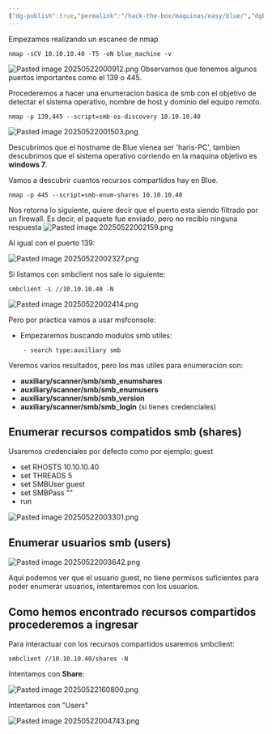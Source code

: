 ```yaml
---
{"dg-publish":true,"permalink":"/hack-the-box/maquinas/easy/blue/","dgPassFrontmatter":true}
---
```


Empezamos realizando un escaneo de nmap

```
nmap -sCV 10.10.10.40 -T5 -oN blue_machine -v
```

![Pasted image 20250522000912.png](/img/user/Pasted%20image%2020250522000912.png)
Observamos que tenemos algunos puertos importantes como el 139 o 445.

Procederemos a hacer una enumeracion basica de smb con el objetivo de detectar el sistema operativo, nombre de host y dominio del equipo remoto.

```
nmap -p 139,445 --script=smb-os-discovery 10.10.10.40
```

![Pasted image 20250522001503.png](/img/user/Pasted%20image%2020250522001503.png)

Descubrimos que el hostname de Blue vienea ser 'haris-PC', tambien descubrimos que el sistema operativo corriendo en la maquina objetivo es **windows 7**.

Vamos a descubrir cuantos recursos compartidos hay en Blue.

```
nmap -p 445 --script=smb-enum-shares 10.10.10.40
```

Nos retorna lo siguiente, quiere decir que el puerto esta siendo filtrado por un firewall. Es decir, el paquete fue enviado, pero no recibio ninguna respuesta
![Pasted image 20250522002159.png](/img/user/Pasted%20image%2020250522002159.png)

Al igual con el puerto 139:

![Pasted image 20250522002327.png](/img/user/Pasted%20image%2020250522002327.png)

Si listamos con smbclient nos sale lo siguiente:
```
smbclient -L //10.10.10.40 -N
```

![Pasted image 20250522002414.png](/img/user/Pasted%20image%2020250522002414.png)

Pero por practica vamos a usar msfconsole:

- Empezaremos buscando modulos smb utiles:
```
	- search type:auxiliary smb
```

Veremos varios resultados, pero los mas utiles para enumeracion son:

- **auxiliary/scanner/smb/smb_enumshares**
- **auxiliary/scanner/smb/smb_enumusers**
- **auxiliary/scanner/smb/smb_version**
- **auxiliary/scanner/smb/smb_login** (si tienes credenciales)

## Enumerar recursos compatidos smb (shares)
Usaremos credenciales por defecto como por ejemplo: guest

- set RHOSTS 10.10.10.40
- set THREADS 5
- set SMBUser guest
- set SMBPass ""
- run

![Pasted image 20250522003301.png](/img/user/Pasted%20image%2020250522003301.png)

## Enumerar usuarios smb (users)

![Pasted image 20250522003642.png](/img/user/Pasted%20image%2020250522003642.png)

Aqui podemos ver que el usuario guest, no tiene permisos suficientes para poder enumerar usuarios, intentaremos con los usuarios.

## Como hemos encontrado recursos compartidos procederemos a ingresar

Para interactuar con los recursos compartidos usaremos smbclient:

```
smbclient //10.10.10.40/shares -N
```

Intentamos con **Share**:

![Pasted image 20250522160800.png](/img/user/Pasted%20image%2020250522160800.png)




Intentamos con "Users"

![Pasted image 20250522004743.png](/img/user/Pasted%20image%2020250522004743.png)

